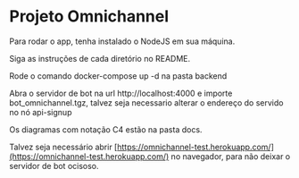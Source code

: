 # Projeto Omnichannel

Para rodar o app, tenha instalado o NodeJS em sua máquina.

Siga as instruções de cada diretório no README.

Rode o comando docker-compose up -d na pasta backend

Abra o servidor de bot na url http://localhost:4000 e importe bot_omnichannel.tgz, talvez seja necessario alterar o endereço do servido no nó api-signup

Os diagramas com notação C4 estão na pasta docs.

Talvez seja necessário abrir [https://omnichannel-test.herokuapp.com/](https://omnichannel-test.herokuapp.com/) no navegador, para não deixar o servidor de bot ocisoso.